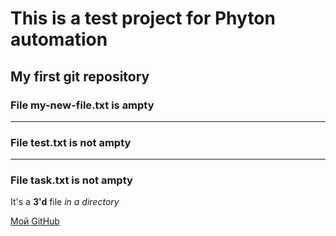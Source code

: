 # This is a test project for Phyton automation 
## My first git repository
### File my-new-file.txt is ampty
---

### File test.txt is not ampty
----

### File task.txt  is not ampty

It's a **3'd** file _in a directory_ 


[Мой GitHub](https://github.com/luboznastyk-jpg/first-project "Мой GitHub!" ) 